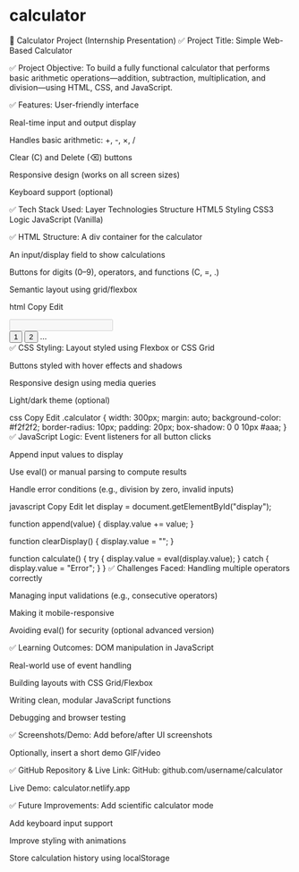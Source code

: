 # calculator
🔢 Calculator Project (Internship Presentation)
✅ Project Title:
Simple Web-Based Calculator

✅ Project Objective:
To build a fully functional calculator that performs basic arithmetic operations—addition, subtraction, multiplication, and division—using HTML, CSS, and JavaScript.

✅ Features:
User-friendly interface

Real-time input and output display

Handles basic arithmetic: +, -, ×, /

Clear (C) and Delete (⌫) buttons

Responsive design (works on all screen sizes)

Keyboard support (optional)

✅ Tech Stack Used:
Layer	Technologies
Structure	HTML5
Styling	CSS3
Logic	JavaScript (Vanilla)

✅ HTML Structure:
A div container for the calculator

An input/display field to show calculations

Buttons for digits (0–9), operators, and functions (C, =, .)

Semantic layout using grid/flexbox

html
Copy
Edit
<div class="calculator">
  <input type="text" id="display" disabled />
  <div class="buttons">
    <!-- All calculator buttons go here -->
    <button>1</button>
    <button>2</button>
    ...
  </div>
</div>
✅ CSS Styling:
Layout styled using Flexbox or CSS Grid

Buttons styled with hover effects and shadows

Responsive design using media queries

Light/dark theme (optional)

css
Copy
Edit
.calculator {
  width: 300px;
  margin: auto;
  background-color: #f2f2f2;
  border-radius: 10px;
  padding: 20px;
  box-shadow: 0 0 10px #aaa;
}
✅ JavaScript Logic:
Event listeners for all button clicks

Append input values to display

Use eval() or manual parsing to compute results

Handle error conditions (e.g., division by zero, invalid inputs)

javascript
Copy
Edit
let display = document.getElementById("display");

function append(value) {
  display.value += value;
}

function clearDisplay() {
  display.value = "";
}

function calculate() {
  try {
    display.value = eval(display.value);
  } catch {
    display.value = "Error";
  }
}
✅ Challenges Faced:
Handling multiple operators correctly

Managing input validations (e.g., consecutive operators)

Making it mobile-responsive

Avoiding eval() for security (optional advanced version)

✅ Learning Outcomes:
DOM manipulation in JavaScript

Real-world use of event handling

Building layouts with CSS Grid/Flexbox

Writing clean, modular JavaScript functions

Debugging and browser testing

✅ Screenshots/Demo:
Add before/after UI screenshots

Optionally, insert a short demo GIF/video

✅ GitHub Repository & Live Link:
GitHub: github.com/username/calculator

Live Demo: calculator.netlify.app

✅ Future Improvements:
Add scientific calculator mode

Add keyboard input support

Improve styling with animations

Store calculation history using localStorage














